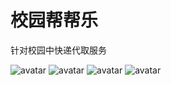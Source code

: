 # 校园帮帮乐

针对校园中快递代取服务

![avatar](introImg/intro.png)
![avatar](introImg/search.png)
![avatar](introImg/submit.png)
![avatar](introImg/aboutme.png)
